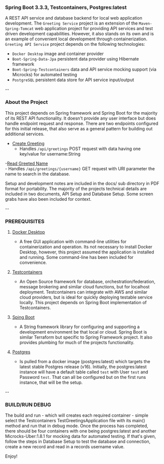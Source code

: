 ### Spring Boot 3.3.3, Testcontainers, Postgres:latest

A REST API service and database backend for local web application development. The `Greeting Service` project is an extension of the `Maven-Spring-Tomcat` web application project for providing API services and test driven development capabilities. However, it also stands on its own and is an example of convenient local development through containerization. `Greeting API Service` project depends on the following technologies:

- `Docker Desktop` image and container provider
- `Boot-Spring-Data-Jpa` persistent data provider using Hibernate framework
- `Boot-Spring-Testcontainers` data and API service mocking support (via Microcks) for automated testing
- `PostgreSQL` persistent data store for API service input/output

--

### About the Project

This project depends on Spring framework and Spring Boot for the majority of its REST API functionality. It doesn't provide any user interface but does handle endpoint request and response. There are two endpoints configured for this initial release, that also serve as a general pattern for building out additional services.

- [Create Greeting](https://github.com/rwhite35/sping-testcontainer-postgres)<br />
  - Handles `/api/greetings` POST request with data having one key/value for username:String

-[Read Greeted Name](https://github.com/rwhite35/sping-testcontainer-postgres)<br /> - Handles `/api/greetings/{username}` GET request with URI parameter the name to search in the database.

Setup and development notes are included in the docs/ sub directory in PDF format for portability. The majority of the projects technical details are included in two documents, API Setup and Database Setup. Some screen grabs have also been included for context.

--

### PREREQUISITES

1. [Docker Desktop](https://www.docker.com/products/docker-desktop/)<br />

   - A free GUI application with command-line utilities for containerization and operation. Its not necessary to install Docker Desktop, however, this project assumed the application is installed and running. Some command-line has been included for convenience.

2. [Testcontainers](https://testcontainers.com)<br />

   - An Open Source framework for database, orchestration/federation, message brokering and similar cloud functions, but for localhost deployment. Testcontainers can integrate with AWS and similar cloud providers, but is ideal for quickly deploying testable service locally. This project depends on Spring Boot implementation of Testcontainers.

3. [Sping Boot](https://spring.io/projects/spring-boot)<br />

   - A String framework library for configuring and supporting a development environment be that local or cloud. Spring Boot is similar Terraform but specific to Spring Framework project. It also provides plumbing for much of the projects functionality.

4. [Postgres](https://www.postgresql.org)<br />
   - Is pulled from a docker image (postgres:latest) which targets the latest stable Postgres release (v16). Initially, the postgres:latest instance will have a default table called `test` with User `test` and Password `test`. That can all be configured but on the first runs instance, that will be the setup.

--

### BUILD/RUN DEBUG

The build and run - which will creates each required container - simple select the Testcontainers TestGreetingsApplication file with its main() method and run that in debug mode. Once the process has completed, there should be four containers with one being postgres:latest and another Microcks-Uber:1.8.1 for mocking data for automated testing. If that's given, follow the steps in Database Setup to test the database and connection, create a new record and read in a records username value.

Enjoy!

